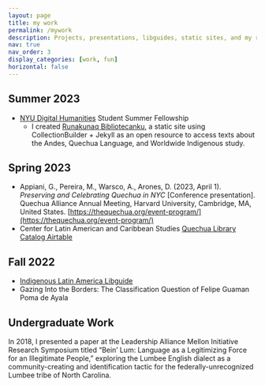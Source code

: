 ```yaml
---
layout: page
title: my work
permalink: /mywork
description: Projects, presentations, libguides, static sites, and my research.
nav: true
nav_order: 3
display_categories: [work, fun]
horizontal: false
---
```




## Summer 2023

- [NYU Digital Humanities](https://digitalhumanities.nyu.edu/funding/grad-fellowships/) Student Summer Fellowship
    - I created [Runakunaq Bibliotecanku](https://runaqlib.hosting.nyu.edu), a static site using CollectionBuilder + Jekyll as an open resource to access texts about the Andes, Quechua Language, and Worldwide Indigenous study.

## Spring 2023

- Appiani, G., Pereira, M., Warsco, A., Arones, D. (2023, April 1). _Preserving and Celebrating Quechua in NYC_ [Conference presentation]. Quechua Alliance Annual Meeting, Harvard University, Cambridge, MA, United States. [https://thequechua.org/event-program/](https://thequechua.org/event-program/)
- Center for Latin American and Caribbean Studies [Quechua Library Catalog Airtable](https://airtable.com/shr8oNRurEIZzfgIz) 

## Fall 2022
- [Indigenous Latin America Libguide](https://liupalmer.libguides.com/c.php?g=1288128&p=9459377)
- Gazing Into the Borders: The Classification Question of Felipe Guaman Poma de Ayala

## Undergraduate Work

In 2018, I presented a paper at the Leadership Alliance Mellon Initiative Research Symposium titled “Bein’ Lum: Language as a Legitimizing Force for an Illegitimate People,” exploring the Lumbee English dialect as a community-creating and identification tactic for the federally-unrecognized Lumbee tribe of North Carolina. 

